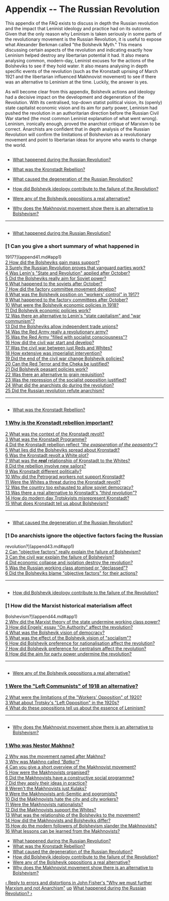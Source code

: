 # Appendix -- The Russian Revolution

This appendix of the FAQ exists to discuss in depth the Russian revolution and
the impact that Leninist ideology and practice had on its outcome. Given that
the only reason why Leninism is taken seriously in some parts of the
revolutionary movement is the Russian Revolution, it is useful to expose what
Alexander Berkman called "the Bolshevik Myth." This means discussing certain
aspects of the revolution and indicating exactly how Leninism helped destroy
any libertarian potential it had. It also means analysing common, modern-day,
Leninist excuses for the actions of the Bolsheviks to see if they hold water.
It also means analysing in depth specific events of the revolution (such as
the Kronstadt uprising of March 1921 and the libertarian influenced Makhnovist
movement) to see if there was an alternative to Leninism at the time. Luckily,
the answer is yes.

As will become clear from this appendix, Bolshevik actions and ideology had a
decisive impact on the development and degeneration of the Revolution. With
its centralised, top-down statist political vision, its (openly) state
capitalist economic vision and its aim for party power, Leninism had pushed
the revolution in an authoritarian direction before the Russian Civil War
started (the most common Leninist explanation of what went wrong). Leninism,
ironically enough, proved the anarchist critique of Marxism to be correct.
Anarchists are confident that in depth analysis of the Russian Revolution will
confirm the limitations of Bolshevism as a revolutionary movement and point to
libertarian ideas for anyone who wants to change the world.

##

  * [ What happened during the Russian Revolution?](append4.md#app41)

  * [What was the Kronstadt Rebellion?](append4.md#app42)

  * [What caused the degeneration of the Russian Revolution?](append4.md#app43)

  * [How did Bolshevik ideology contribute to the failure of the Revolution?](append4.md#app44)

  * [Were any of the Bolshevik oppositions a real alternative?](append4.md#app45)

  * [Why does the Makhnovist movement show there is an alternative to Bolshevism?](append4.md#app46)

* * *



##

  * [What happened during the Russian Revolution?](append41.md)

### [1 Can you give a short summary of what happened in
1917?](append41.md#app1)  
[2 How did the Bolsheviks gain mass support?](append41.md#app2)  
[3 Surely the Russian Revolution proves that vanguard parties
work?](append41.md#app3)  
[4 Was Lenin's "State and Revolution" applied after
October?](append41.md#app4)  
[5 Did the Bolsheviks really aim for Soviet power?](append41.md#app5)  
[6 What happened to the soviets after October?](append41.md#app6)  
[7 How did the factory committee movement develop?](append41.md#app7)  
[8 What was the Bolshevik position on "workers' control" in
1917?](append41.md#app8)  
[9 What happened to the factory committees after October?](append41.md#app9)  
[10 What were the Bolshevik economic policies in 1918?](append41.md#app10)  
[11 Did Bolshevik economic policies work?](append41.md#app11)  
[12 Was there an alternative to Lenin's "state capitalism" and "war
communism"?](append41.md#app12)  
[13 Did the Bolsheviks allow independent trade unions?](append41.md#app13)  
[14 Was the Red Army really a revolutionary army?](append41.md#app14)  
[15 Was the Red Army "filled with socialist
consciousness"?](append41.md#app15)  
[16 How did the civil war start and develop?](append41.md#app16)  
[17 Was the civil war between just Reds and Whites?](append41.md#app17)  
[18 How extensive was imperialist intervention?](append41.md#app18)  
[19 Did the end of the civil war change Bolshevik
policies?](append41.md#app19)  
[20 Can the Red Terror and the Cheka be justified?](append41.md#app20)  
[21 Did Bolshevik peasant policies work?](append41.md#app21)  
[22 Was there an alternative to grain requisition?](append41.md#app22)  
[23 Was the repression of the socialist opposition
justified?](append41.md#app23)  
[24 What did the anarchists do during the revolution?](append41.md#app24)  
[25 Did the Russian revolution refute anarchism? ](append41.md#app25)



* * *



##

  * [What was the Kronstadt Rebellion?](append42.md)

### [1 Why is the Kronstadt rebellion important?](append42.md#app1)  
[2 What was the context of the Kronstadt revolt?](append42.md#app2)  
[3 What was the Kronstadt Programme?](append42.md#app3)  
[4 Did the Kronstadt rebellion reflect _"the exasperation of the
peasantry"_?](append42.md#app4)  
[5 What lies did the Bolsheviks spread about Kronstadt?](append42.md#app5)  
[6 Was the Kronstadt revolt a White plot?](append42.md#app6)  
[7 What was the _**real**_ relationship of Kronstadt to the
Whites?](append42.md#app7)  
[8 Did the rebellion involve new sailors?](append42.md#app8)  
[9 Was Kronstadt different politically?](append42.md#app9)  
[10 Why did the Petrograd workers not support Kronstadt?](append42.md#app10)  
[11 Were the Whites a threat during the Kronstadt
revolt?](append42.md#app11)  
[12 Was the country too exhausted to allow soviet
democracy?](append42.md#app12)  
[13 Was there a real alternative to Kronstadt's _"third
revolution"_?](append42.md#app13)  
[14 How do modern day Trotskyists misrepresent
Kronstadt?](append42.md#app14)  
[15 What does Kronstadt tell us about Bolshevism?](append42.md#app15)

* * *



##

  * [What caused the degeneration of the Russian Revolution?](append43.md)

### [1 Do anarchists ignore the objective factors facing the Russian
revolution?](append43.md#app1)  
[2 Can "objective factors" really explain the failure of
Bolshevism?](append43.md#app2)  
[3 Can the civil war explain the failure of Bolshevism?](append43.md#app3)  
[4 Did economic collapse and isolation destroy the
revolution?](append43.md#app4)  
[5 Was the Russian working class atomised or "declassed"?](append43.md#app5)  
[6 Did the Bolsheviks blame "objective factors" for their
actions?](append43.md#app6)

* * *



##

  * [How did Bolshevik ideology contribute to the failure of the Revolution?](append44.md)

### [1 How did the Marxist historical materialism affect
Bolshevism?](append44.md#app1)  
[2 Why did the Marxist theory of the state undermine working class
power?](append44.md#app2)  
[3 How did Engels' essay "On Authority" affect the
revolution?](append44.md#app3)  
[4 What was the Bolshevik vision of democracy?](append44.md#app4)  
[5 What was the effect of the Bolshevik vision of
"socialism"?](append44.md#app5)  
[6 How did Bolshevik preference for nationalisation affect the
revolution?](append44.md#app6)  
[7 How did Bolshevik preference for centralism affect the
revolution?](append44.md#app7)  
[8 How did the aim for party power undermine the
revolution?](append44.md#app8)

* * *



##

  * [Were any of the Bolshevik oppositions a real alternative?](append45.md)

### [1 Were the "Left Communists" of 1918 an alternative?](append45.md#app1)  
[2 What were the limitations of the "Workers' Opposition" of
1920?](append45.md#app2)  
[3 What about Trotsky's "Left Opposition" in the 1920s?](append45.md#app3)  
[4 What do these oppositions tell us about the essence of
Leninism?](append45.md#app4)

* * *



##

  * [Why does the Makhnovist movement show there is an alternative to Bolshevism?](append46.md)

### [1 Who was Nestor Makhno?](append46.md#app1)  
[2 Why was the movement named after Makhno?](append46.md#app2)  
[3 Why was Makhno called _"Batko"_?](append46.md#app3)  
[4 Can you give a short overview of the Makhnovist
movement?](append46.md#app4)  
[5 How were the Makhnovists organised?](append46.md#app5)  
[6 Did the Makhnovists have a constructive social
programme?](append46.md#app6)  
[7 Did they apply their ideas in practice?](append46.md#app7)  
[8 Weren't the Makhnovists just Kulaks?](append46.md#app8)  
[9 Were the Makhnovists anti-Semitic and pogromists?](append46.md#app9)  
[10 Did the Makhnovists hate the city and city workers?](append46.md#app10)  
[11 Were the Makhnovists nationalists?](append46.md#app11)  
[12 Did the Makhnovists support the Whites?](append46.md#app12)  
[13 What was the relationship of the Bolsheviks to the
movement?](append46.md#app13)  
[14 How did the Makhnovists and Bolsheviks differ?](append46.md#app14)  
[15 How do the modern followers of Bolshevism slander the
Makhnovists?](append46.md#app15)  
[16 What lessons can be learned from the Makhnovists?](append46.md#app16)



  * [What happened during the Russian Revolution?](append41.md)
  * [What was the Kronstadt Rebellion?](append42.md)
  * [What caused the degeneration of the Russian Revolution?](append43.md)
  * [How did Bolshevik ideology contribute to the failure of the Revolution?](append44.md)
  * [Were any of the Bolshevik oppositions a real alternative?](append45.md)
  * [Why does the Makhnovist movement show there is an alternative to Bolshevism?](append46.md)

[‹ Reply to errors and distortions in John Fisher's "Why we must further
Marxism and not Anarchism"](append35.md "Go to previous page" )
[up](index.md "Go to parent page" ) [What happened during the Russian
Revolution? ›](append41.md "Go to next page" )


